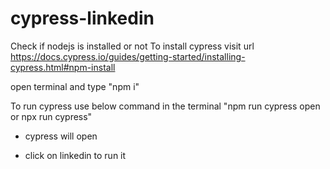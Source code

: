 # cypress-linkedin
Check if nodejs is installed or not To install cypress visit url 
https://docs.cypress.io/guides/getting-started/installing-cypress.html#npm-install 

open terminal and 
type "npm i"

To run cypress use below command in the terminal 
"npm run cypress open or npx run cypress"

- cypress will open

- click on linkedin to run it
